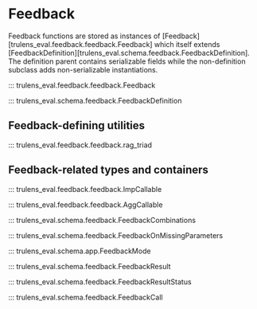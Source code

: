 # Feedback

Feedback functions are stored as instances of
[Feedback][trulens_eval.feedback.feedback.Feedback] which itself extends
[FeedbackDefinition][trulens_eval.schema.feedback.FeedbackDefinition]. The
definition parent contains serializable fields while the non-definition subclass
adds non-serializable instantiations.

::: trulens_eval.feedback.feedback.Feedback

::: trulens_eval.schema.feedback.FeedbackDefinition

## Feedback-defining utilities

::: trulens_eval.feedback.feedback.rag_triad

## Feedback-related types and containers

::: trulens_eval.feedback.feedback.ImpCallable

::: trulens_eval.feedback.feedback.AggCallable

::: trulens_eval.schema.feedback.FeedbackCombinations

::: trulens_eval.schema.feedback.FeedbackOnMissingParameters

::: trulens_eval.schema.app.FeedbackMode

::: trulens_eval.schema.feedback.FeedbackResult

::: trulens_eval.schema.feedback.FeedbackResultStatus

::: trulens_eval.schema.feedback.FeedbackCall
